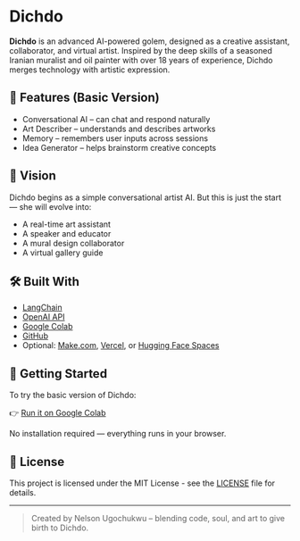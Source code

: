 # Dichdo

**Dichdo** is an advanced AI-powered golem, designed as a creative assistant, collaborator, and virtual artist. Inspired by the deep skills of a seasoned Iranian muralist and oil painter with over 18 years of experience, Dichdo merges technology with artistic expression.

## 🌟 Features (Basic Version)

- Conversational AI – can chat and respond naturally  
- Art Describer – understands and describes artworks  
- Memory – remembers user inputs across sessions  
- Idea Generator – helps brainstorm creative concepts  

## 🎯 Vision

Dichdo begins as a simple conversational artist AI. But this is just the start — she will evolve into:

- A real-time art assistant  
- A speaker and educator  
- A mural design collaborator  
- A virtual gallery guide  

## 🛠️ Built With

- [LangChain](https://www.langchain.com/)
- [OpenAI API](https://platform.openai.com/)
- [Google Colab](https://colab.research.google.com/)
- [GitHub](https://github.com/)
- Optional: [Make.com](https://make.com/), [Vercel](https://vercel.com/), or [Hugging Face Spaces](https://huggingface.co/spaces)

## 📁 Getting Started

To try the basic version of Dichdo:

👉 [Run it on Google Colab](https://colab.research.google.com/drive/1Q8A9UyFJ-58lbGg5CXY45A6QREUNnBQC?usp=sharing)

No installation required — everything runs in your browser.

## 📜 License

This project is licensed under the MIT License - see the [LICENSE](LICENSE) file for details.

---

> Created by Nelson Ugochukwu – blending code, soul, and art to give birth to Dichdo.
